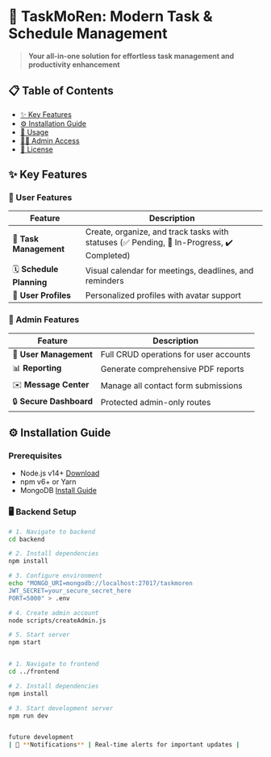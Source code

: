 # 🚀 TaskMoRen: Modern Task & Schedule Management


> **Your all-in-one solution for effortless task management and productivity enhancement**

## 📋 Table of Contents
- [✨ Key Features](#-key-features)
- [⚙️ Installation Guide](#%EF%B8%8F-installation-guide)
- [🚦 Usage](#-usage)
- [👨‍💻 Admin Access](#-admin-access)
- [📜 License](#-license)

## ✨ Key Features

### 👤 User Features
| Feature | Description |
|---------|-------------|
| 📝 **Task Management** | Create, organize, and track tasks with statuses (✅ Pending, 🚧 In-Progress, ✔️ Completed) |
| 🗓 **Schedule Planning** | Visual calendar for meetings, deadlines, and reminders |
| 👤 **User Profiles** | Personalized profiles with avatar support |


### 👑 Admin Features
| Feature | Description |
|---------|-------------|
| 👥 **User Management** | Full CRUD operations for user accounts |
| 📊 **Reporting** | Generate comprehensive PDF reports |
| ✉️ **Message Center** | Manage all contact form submissions |
| 🔒 **Secure Dashboard** | Protected admin-only routes |

## ⚙️ Installation Guide

### Prerequisites
- Node.js v14+ [Download](https://nodejs.org/)
- npm v6+ or Yarn
- MongoDB [Install Guide](https://www.mongodb.com/docs/manual/installation/)

### 🖥 Backend Setup

```bash
# 1. Navigate to backend
cd backend

# 2. Install dependencies
npm install

# 3. Configure environment
echo "MONGO_URI=mongodb://localhost:27017/taskmoren
JWT_SECRET=your_secure_secret_here
PORT=5000" > .env

# 4. Create admin account
node scripts/createAdmin.js

# 5. Start server
npm start


# 1. Navigate to frontend
cd ../frontend

# 2. Install dependencies
npm install

# 3. Start development server
npm run dev


future development
| 🔔 **Notifications** | Real-time alerts for important updates |
